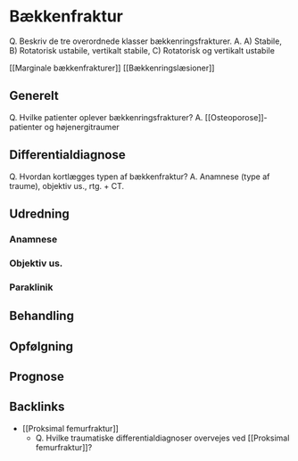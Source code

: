 # Bækkenfraktur
Q. Beskriv de tre overordnede klasser bækkenringsfrakturer.
A. A) Stabile, B) Rotatorisk ustabile, vertikalt stabile, C) Rotatorisk og vertikalt ustabile

[[Marginale bækkenfrakturer]]
[[Bækkenringslæsioner]]

## Generelt
Q. Hvilke patienter oplever bækkenringsfrakturer?
A. [[Osteoporose]]-patienter og højenergitraumer

## Differentialdiagnose
Q. Hvordan kortlægges typen af bækkenfraktur?
A. Anamnese (type af traume), objektiv us., rtg. + CT.

## Udredning
### Anamnese

### Objektiv us.

### Paraklinik

## Behandling


## Opfølgning


## Prognose


## Backlinks
* [[Proksimal femurfraktur]]
	* Q. Hvilke traumatiske differentialdiagnoser overvejes ved [[Proksimal femurfraktur]]?

<!-- #anki/tag/med/Orto #anki/deck/Medicine -->

<!-- {BearID:53D80352-94D1-4CA5-86E8-6C980CCD466B-9907-000077C3C246C4F2} -->
